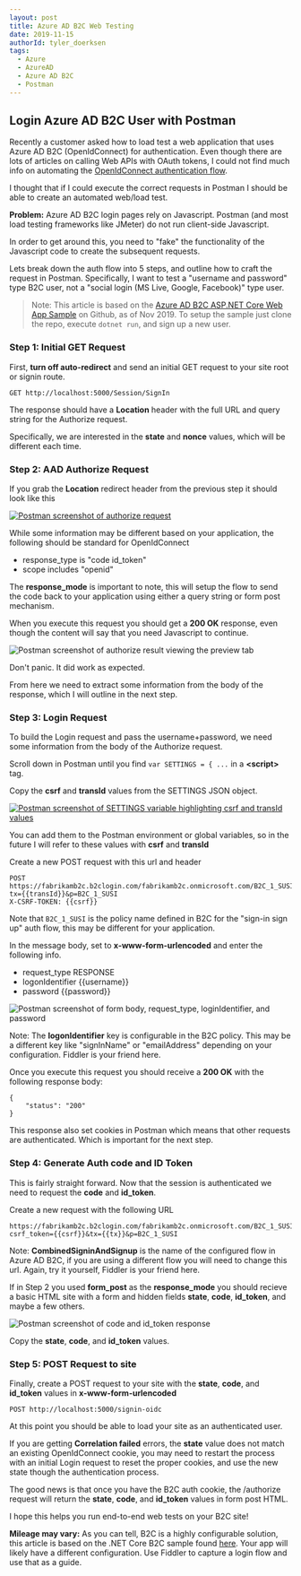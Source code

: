 ```yaml
---
layout: post
title: Azure AD B2C Web Testing
date: 2019-11-15
authorId: tyler_doerksen
tags:
  - Azure
  - AzureAD
  - Azure AD B2C
  - Postman
---
```


## Login Azure AD B2C User with Postman

Recently a customer asked how to load test a web application that uses Azure AD B2C (OpenIdConnect) for authentication. Even though there are lots of articles on calling Web APIs with OAuth tokens, I could not find much info on automating the [OpenIdConnect authentication flow](https://docs.microsoft.com/en-us/azure/active-directory/develop/v2-protocols-oidc).

I thought that if I could execute the correct requests in Postman I should be able to create an automated web/load test.

<!-- more -->

**Problem:** Azure AD B2C login pages rely on Javascript. Postman (and most load testing frameworks like JMeter) do not run client-side Javascript.

In order to get around this, you need to "fake" the functionality of the Javascript code to create the subsequent requests.

Lets break down the auth flow into 5 steps, and outline how to craft the request in Postman. Specifically, I want to test a "username and password" type B2C user, not a "social login (MS Live, Google, Facebook)" type user.

> Note: This article is based on the [Azure AD B2C ASP.NET Core Web App Sample](https://github.com/Azure-Samples/active-directory-b2c-dotnetcore-webapp) on Github, as of Nov 2019. To setup the sample just clone the repo, execute `dotnet run`, and sign up a new user.

### Step 1: Initial GET Request

First, **turn off auto-redirect** and send an initial GET request to your site root or signin route.

```
GET http://localhost:5000/Session/SignIn
```

The response should have a **Location** header with the full URL and query string for the Authorize request.

Specifically, we are interested in the **state** and **nonce** values, which will be different each time.

### Step 2: AAD Authorize Request

If you grab the **Location** redirect header from the previous step it should look like this

[![Postman screenshot of authorize request](https://tylerdevblog.blob.core.windows.net/content/2019-11-14-Azure-AD-B2C-Web-Testing/1.png)](https://tylerdevblog.blob.core.windows.net/content/2019-11-14-Azure-AD-B2C-Web-Testing/1.png)

While some information may be different based on your application, the following should be standard for OpenIdConnect

* response_type is "code id_token"
* scope includes "openid"

The **response_mode** is important to note, this will setup the flow to send the code back to your application using either a query string or form post mechanism.

When you execute this request you should get a **200 OK** response, even though the content will say that you need Javascript to continue.

![Postman screenshot of authorize result viewing the preview tab](https://tylerdevblog.blob.core.windows.net/content/2019-11-14-Azure-AD-B2C-Web-Testing/2.png)

Don't panic. It did work as expected.

From here we need to extract some information from the body of the response, which I will outline in the next step.

### Step 3: Login Request

To build the Login request and pass the username+password, we need some information from the body of the Authorize request.

Scroll down in Postman until you find `var SETTINGS = { ...` in a **&lt;script&gt;** tag.

Copy the **csrf** and **transId** values from the SETTINGS JSON object.

[![Postman screenshot of SETTINGS variable highlighting csrf and transId values](https://tylerdevblog.blob.core.windows.net/content/2019-11-14-Azure-AD-B2C-Web-Testing/3.png)](https://tylerdevblog.blob.core.windows.net/content/2019-11-14-Azure-AD-B2C-Web-Testing/3.png)

You can add them to the Postman environment or global variables, so in the future I will refer to these values with **csrf** and **transId**

Create a new POST request with this url and header

```
POST https://fabrikamb2c.b2clogin.com/fabrikamb2c.onmicrosoft.com/B2C_1_SUSI/SelfAsserted?tx={{transId}}&p=B2C_1_SUSI
X-CSRF-TOKEN: {{csrf}}
```

Note that `B2C_1_SUSI` is the policy name defined in B2C for the "sign-in sign up" auth flow, this may be different for your application.

In the message body, set to **x-www-form-urlencoded** and enter the following info.

* request_type RESPONSE
* logonIdentifier {{username}}
* password {{password}}

![Postman screenshot of form body, request_type, loginIdentifier, and password](https://tylerdevblog.blob.core.windows.net/content/2019-11-14-Azure-AD-B2C-Web-Testing/4.png)

Note: The **logonIdentifier** key is configurable in the B2C policy. This may be a different key like "signInName" or "emailAddress" depending on your configuration. Fiddler is your friend here.

Once you execute this request you should receive a **200 OK** with the following response body:

```
{
    "status": "200"
}
```

This response also set cookies in Postman which means that other requests are authenticated.  Which is important for the next step.

### Step 4: Generate Auth code and ID Token

This is fairly straight forward. Now that the session is authenticated we need to request the **code** and **id_token**.

Create a new request with the following URL

```
https://fabrikamb2c.b2clogin.com/fabrikamb2c.onmicrosoft.com/B2C_1_SUSI/api/CombinedSigninAndSignup/confirmed?csrf_token={{csrf}}&tx={{tx}}&p=B2C_1_SUSI
```

Note: **CombinedSigninAndSignup** is the name of the configured flow in Azure AD B2C, if you are using a different flow you will need to change this url. Again, try it yourself, Fiddler is your friend here.

If in Step 2 you used **form_post** as the **response_mode** you should recieve a basic HTML site with a form and hidden fields **state**, **code**, **id_token**, and maybe a few others.

![Postman screenshot of code and id_token response](https://tylerdevblog.blob.core.windows.net/content/2019-11-14-Azure-AD-B2C-Web-Testing/5.png)

Copy the **state**, **code**, and **id_token** values.

### Step 5: POST Request to site

Finally, create a POST request to your site with the **state**, **code**, and **id_token** values in **x-www-form-urlencoded**

```
POST http://localhost:5000/signin-oidc
```

At this point you should be able to load your site as an authenticated user.

If you are getting **Correlation failed** errors, the **state** value does not match an existing OpenIdConnect cookie, you may need to restart the process with an initial Login request to reset the proper cookies, and use the new state though the authentication process.

The good news is that once you have the B2C auth cookie, the /authorize request will return the **state**, **code**, and **id_token** values in form post HTML.

I hope this helps you run end-to-end web tests on your B2C site!

**Mileage may vary:** As you can tell, B2C is a highly configurable solution, this article is based on the .NET Core B2C sample found [here](https://github.com/Azure-Samples/active-directory-b2c-dotnetcore-webapp). Your app will likely have a different configuration. Use Fiddler to capture a login flow and use that as a guide.